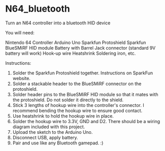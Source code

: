 # N64_bluetooth
Turn an N64 controller into a bluetooth HID device

You will need:

Nintendo 64 Controller
Arduino Uno
Sparkfun Protoshield
Sparkfun BlueSMiRF HID module
Battery with Barrel Jack connector (standard 9V battery will work)
Hook-up wire
Heatshrink
Soldering iron, etc.

Instructions:

1) Solder the Sparkfun Protoshield together. Instructions on SparkFun website.
2) Solder a stackable header to the BlueSMiRF connector on the protoshield.
3) Solder header pins to the BlueSMiRF HID module so that it mates with the protoshield. Do not solder it directly to the shield.
4) Stick 3 lengths of hookup wire into the controller's connector. I recommend bending the hookup wire to ensure good contact. 
5) Use heatshrink to hold the hookup wire in place.
6) Solder the hookup wire to 3.3V, GND and D2. There should be a wiring diagram included with this project.
7) Upload the sketch to the Arduino Uno.
8) Disconnect USB, apply battery.
9) Pair and use like any Bluetooth gamepad. :)
